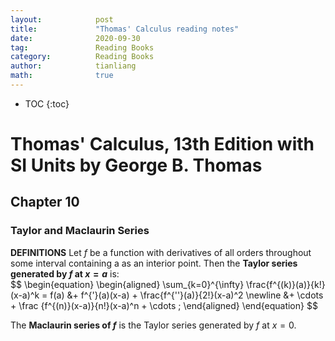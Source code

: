 ```yaml
---
layout:            post
title:             "Thomas' Calculus reading notes"
date:              2020-09-30
tag:               Reading Books
category:          Reading Books
author:            tianliang
math:              true
---
```



- TOC
{:toc}

# Thomas' Calculus, 13th Edition with SI Units by George B. Thomas

## Chapter 10  
### Taylor and Maclaurin Series
**DEFINITIONS**
Let $f$ be a function with derivatives of all orders throughout some interval containing a as an interior point. Then the **Taylor series generated by $f$ at $x = a$** is:  
\$$
\begin{equation}
 \begin{aligned}
\sum_{k=0}^{\infty} \frac{f^{(k)}(a)}{k!}(x-a)^k = f(a) &+ f^{'}(a)(x-a) + \frac{f^{''}(a)}{2!}(x-a)^2  \newline
&+ \cdots + \frac {f^{(n)}(x-a)}{n!}(x-a)^n + \cdots ;
 \end{aligned}
\end{equation}
$$

The **Maclaurin series of $f$** is the Taylor series generated by $f$ at $x = 0$.




